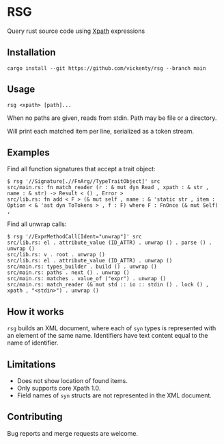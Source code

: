 # RSG

Query rust source code using [Xpath][xpath] expressions

## Installation

    cargo install --git https://github.com/vickenty/rsg --branch main

## Usage

    rsg <xpath> [path]...

When no paths are given, reads from stdin. Path may be file or a directory.

Will print each matched item per line, serialized as a token stream.

## Examples

Find all function signatures that accept a trait object:

```
$ rsg '//Signature[.//FnArg//TypeTraitObject]' src
src/main.rs: fn match_reader (r : & mut dyn Read , xpath : & str , name : & str) -> Result < () , Error >
src/lib.rs: fn add < F > (& mut self , name : & 'static str , item : Option < & 'ast dyn ToTokens > , f : F) where F : FnOnce (& mut Self) ,
```

Find all unwrap calls:

```
$ rsg '//ExprMethodCall[Ident="unwrap"]' src
src/lib.rs: el . attribute_value (ID_ATTR) . unwrap () . parse () . unwrap ()
src/lib.rs: v . root . unwrap ()
src/lib.rs: el . attribute_value (ID_ATTR) . unwrap ()
src/main.rs: types_builder . build () . unwrap ()
src/main.rs: paths . next () . unwrap ()
src/main.rs: matches . value_of ("expr") . unwrap ()
src/main.rs: match_reader (& mut std :: io :: stdin () . lock () , xpath , "<stdin>") . unwrap ()
```

## How it works

`rsg` builds an XML document, where each of `syn` types is represented with an
element of the same name. Identifiers have text content equal to the name of
identifier.

[xpath]: https://developer.mozilla.org/en-US/docs/Web/XPath

## Limitations

- Does not show location of found items.
- Only supports core Xpath 1.0.
- Field names of `syn` structs are not represented in the XML document.

## Contributing

Bug reports and merge requests are welcome.
